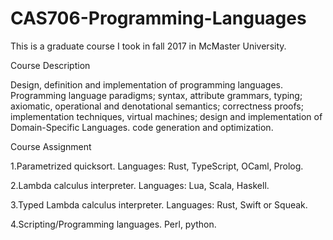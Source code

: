 # CAS706-Programming-Languages
This is a graduate course I took in fall 2017 in McMaster University.

Course Description

Design, definition and implementation of programming languages. Programming language paradigms; syntax, attribute grammars, typing; axiomatic, operational and denotational semantics; correctness proofs; implementation techniques, virtual machines; design and implementation of Domain-Specific Languages. code generation and optimization.

Course Assignment

1.Parametrized quicksort. Languages: Rust, TypeScript, OCaml, Prolog.

2.Lambda calculus interpreter. Languages: Lua, Scala, Haskell.

3.Typed Lambda calculus interpreter. Languages: Rust, Swift or Squeak.

4.Scripting/Programming languages. Perl, python.

